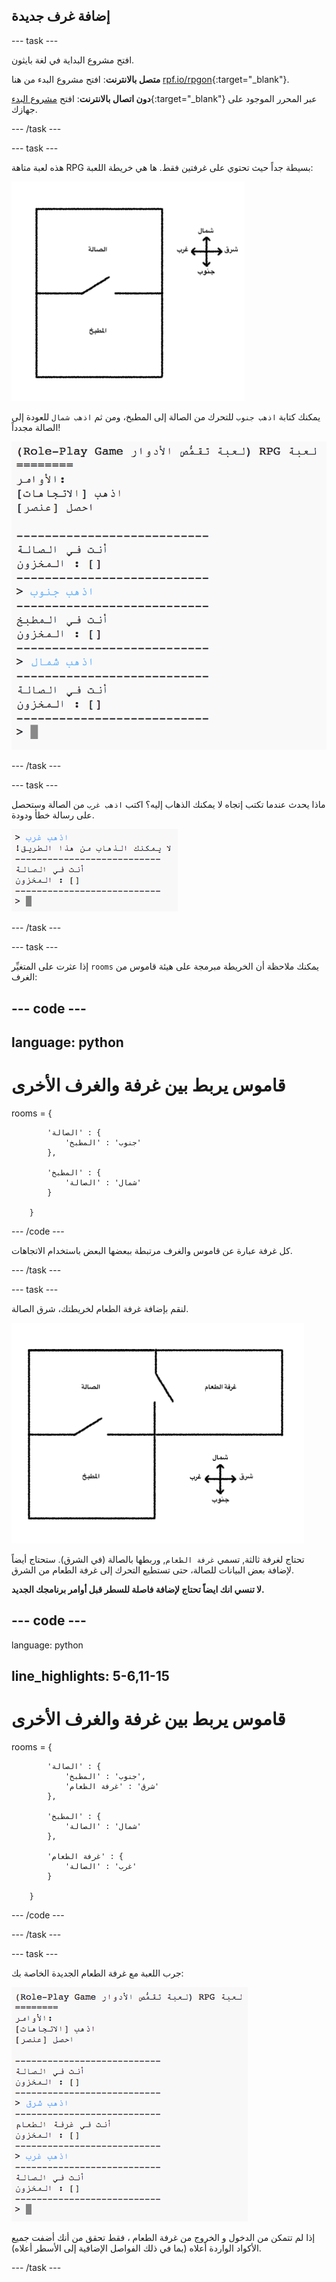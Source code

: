 ## إضافة غرف جديدة

\--- task \---

افتح مشروع البداية في لغة بايثون.

**متصل بالانترنت**: افتح مشروع البدء من هنا [rpf.io/rpgon](http://rpf.io/rpgon){:target="_blank"}.

**دون اتصال بالانترنت**: افتح [مشروع البدء](http://rpf.io/p/en/rpg-go){:target="_blank"} عبر المحرر الموجود على جهازك.

\--- /task \---

\--- task \---

هذه لعبة متاهة RPG بسيطة جداً حيث تحتوي على غرفتين فقط. ها هي خريطة اللعبة:

![لقطة الشاشة](images/rpg-map1.png)

يمكنك كتابة `اذهب جنوب` للتحرك من الصالة إلى المطبخ، ومن ثم `اذهب شمال` للعودة إلى الصالة مجدداً!

![لقطة الشاشة](images/rpg-controls.png)

\--- /task \---

\--- task \---

ماذا يحدث عندما تكتب إتجاه لا يمكنك الذهاب إليه؟ اكتب `اذهب غرب` من الصالة وستحصل على رسالة خطأ ودودة.

![لقطة الشاشة](images/rpg-error.png)

\--- /task \---

\--- task \---

إذا عثرت على المتغيِّر `rooms` يمكنك ملاحظة أن الخريطة مبرمجة على هيئة قاموس من الغرف:

## \--- code \---

## language: python

# قاموس يربط بين غرفة والغرف الأخرى

rooms = {

            'الصالة' : {
                'جنوب' : 'المطبخ'
            },
    
            'المطبخ' : {
                'شمال' : 'الصالة'
            }
    
        }
    

\--- /code \---

كل غرفة عبارة عن قاموس والغرف مرتبطة ببعضها البعض باستخدام الاتجاهات.

\--- /task \---

\--- task \---

لنقم بإضافة غرفة الطعام لخريطتك، شرق الصالة.

![لقطة الشاشة](images/rpg-dining.png)

تحتاج لغرفة ثالثة, تسمي `غرفة الطعام`, وربطها بالصالة (في الشرق). ستحتاج أيضاً لإضافة بعض البيانات للصالة، حتى تستطيع التحرك إلى غرفة الطعام من الشرق.

**لا تنسي انك ايضاً تحتاج لإضافة فاصلة للسطر قبل أوامر برنامجك الجديد.**

## \--- code \---

language: python

## line_highlights: 5-6,11-15

# قاموس يربط بين غرفة والغرف الأخرى

rooms = {

            'الصالة' : {
                'جنوب' : 'المطبخ',
                'شرق' : 'غرفة الطعام'
            },
    
            'المطبخ' : {
                'شمال' : 'الصالة'
            },
    
            'غرفة الطعام' : {
                'غرب' : 'الصالة'
            }
    
        }
    

\--- /code \---

\--- /task \---

\--- task \---

جرب اللعبة مع غرفة الطعام الجديدة الخاصة بك:

![لقطة الشاشة](images/rpg-dining-test.png)

إذا لم تتمكن من الدخول و الخروج من غرفة الطعام ، فقط تحقق من أنك أضفت جميع الأكواد الواردة أعلاه (بما في ذلك الفواصل الإضافية إلى الأسطر أعلاه).

\--- /task \---